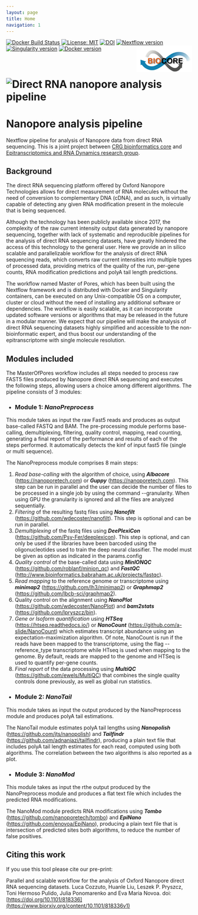 ```yaml
---
layout: page
title: Home
navigation: 1
---
```


[![Docker Build Status](https://img.shields.io/docker/automated/biocorecrg/nanopore.svg)](https://cloud.docker.com/u/biocorecrg/repository/docker/biocorecrg/nanopore/builds)
[![License: MIT](https://img.shields.io/badge/License-MIT-yellow.svg)](https://opensource.org/licenses/MIT)
[![DOI](https://zenodo.org/badge/DOI/10.5281/zenodo.3518291.svg)](https://doi.org/10.5281/zenodo.3518291)
[![Nextflow version](https://img.shields.io/badge/Nextflow-19.10.0-brightgreen)](https://www.nextflow.io/)
[![Singularity version](https://img.shields.io/badge/Singularity-v2.6.1-green.svg)](https://www.sylabs.io/)
[![Docker version](https://img.shields.io/badge/Docker-v19.03-blue)](https://www.docker.com/)
<img align="right" href="https://biocore.crg.eu/" src="https://raw.githubusercontent.com/CRG-CNAG/BioCoreMiscOpen/master/logo/biocore-logo_small.png" />

<br/>

# ![Direct RNA nanopore analysis pipeline](https://raw.githubusercontent.com/biocorecrg/master_of_pores/master/docs/logo_master.jpg) 

# Nanopore analysis pipeline
Nextflow pipeline for analysis of Nanopore data from direct RNA sequencing. This is a joint project between [CRG bioinformatics core](https://biocore.crg.eu/) and [Epitranscriptomics and RNA Dynamics research group](https://www.crg.eu/en/programmes-groups/novoa-lab).  

## Background

The direct RNA sequencing platform offered by Oxford Nanopore Technologies allows for direct measurement of RNA molecules without the need of conversion to complementary DNA (cDNA), and as such, is virtually capable of detecting any given RNA modification present in the molecule that is being sequenced.

Although the technology has been publicly available since 2017, the complexity of the raw current intensity output data generated by nanopore sequencing, together with lack of systematic and reproducible pipelines for the analysis of direct RNA sequencing datasets, have greatly hindered the access of this technology to the general user. Here we provide an in silico scalable and parallelizable workflow for the analysis of direct RNA sequencing reads, which converts raw current intensities into multiple types of processed data, providing metrics of the quality of the run, per-gene counts, RNA modification predictions and polyA tail length predictions.

The workflow named Master of Pores, which has been built using the Nextflow framework and is distributed with Docker and Singularity containers, can be executed on any Unix-compatible OS on a computer, cluster or cloud without the need of installing any additional software or dependencies. The workflow is easily scalable, as it can incorporate updated software versions or algorithms that may be released in the future in a modular manner. We expect that our pipeline will make the analysis of direct RNA sequencing datasets highly simplified and accessible to the non-bioinformatic expert, and thus boost our understanding of the epitranscriptome with single molecule resolution.

## Modules included

The MasterOfPores workflow includes all steps needed to process raw FAST5 files produced by Nanopore direct RNA sequencing and executes the following steps, allowing users a choice among different algorithms. The pipeline consists of 3 modules:

- ### Module 1: *NanoPreprocess*
This module takes as input the raw Fast5 reads and produces as output base-called FASTQ and BAM. The pre-processing module performs base-calling, demultiplexing, filtering, quality control, mapping, read counting, generating a final report of the performance and results of each of the steps performed. It automatically detects the kinf of input fast5 file (single or multi sequence).

The NanoPreprocess module comprises 8 main steps:

1. *Read base-calling* with the algorithm of choice, using ***Albacore*** (https://nanoporetech.com) or ***Guppy*** (https://nanoporetech.com). This step can be run in parallel and the user can decide the number of files to be processed in a single job by using the command --granularity. When using GPU the granularity is ignored and all the files are analyzed sequentially.
2. *Filtering* of the resulting fastq files using ***Nanofilt*** (https://github.com/wdecoster/nanofilt). This step is optional and can be run in parallel.
3. *Demultiplexing* of the fastq files using ***DeePlexiCon*** (https://github.com/Psy-Fer/deeplexicon). This step is optional, and can only be used if the libraries have been barcoded using the oligonucleotides used to train the deep neural classifier. The model must be given as option as indicated in the params.config
4. *Quality control* of the base-called data using ***MinIONQC*** (https://github.com/roblanf/minion_qc) and ***FastQC*** (http://www.bioinformatics.babraham.ac.uk/projects/fastqc).
5. *Read mapping* to the reference genome or transcriptome using ***minimap2*** (https://github.com/lh3/minimap2) or ***Graphmap2*** (https://github.com/lbcb-sci/graphmap2). 
6. Quality control on the alignment using ***NanoPlot*** (https://github.com/wdecoster/NanoPlot) and ***bam2stats*** (https://github.com/lpryszcz/bin).
7. *Gene or Isoform quantification* using ***HTSeq***  (https://htseq.readthedocs.io/) or ***NanoCount*** (https://github.com/a-slide/NanoCount) which estimates transcript abundance using an expectation-maximization algorithm. Of note, NanoCount is run if the reads have been mapped to the transcriptome, using the flag --reference_type transcriptome while HTseq is used when mapping to the genome. By default, reads are mapped to the genome and HTSeq is used to quantify per-gene counts. 
8. *Final report* of the data processing using ***MultiQC*** (https://github.com/ewels/MultiQC) that combines the single quality controls done previously, as well as global run statistics. 

- ### Module 2: *NanoTail* 
This module takes as input the output produced by the NanoPreprocess module and produces polyA tail estimations.

The NanoTail module estimates polyA tail lengths using ***Nanopolish*** (https://github.com/jts/nanopolish) and ***Tailfindr*** (https://github.com/adnaniazi/tailfindr), producing a plain text file that includes polyA tail length estimates for each read, computed using both algorithms. The correlation between the two algorithms is also reported as a plot. 


- ### Module 3:  *NanoMod* 
This module takes as input the rthe output produced by the NanoPreprocess module and produces a flat text file which includes the predicted RNA modifications.

The NanoMod module predicts RNA modifications using ***Tombo*** (https://github.com/nanoporetech/tombo) and ***EpiNano*** (https://github.com/enovoa/EpiNano), producing a plain text file that is intersection of predicted sites both algorithms, to reduce the number of false positives.  

## Citing this work
If you use this tool please cite our pre-print:

Parallel and scalable workflow for the analysis of Oxford Nanopore direct RNA sequencing datasets.
Luca Cozzuto, Huanle Liu, Leszek P. Pryszcz, Toni Hermoso Pulido, Julia Ponomarenko and Eva Maria Novoa.
doi: [https://doi.org/10.1101/818336](https://www.biorxiv.org/content/10.1101/818336v1)





